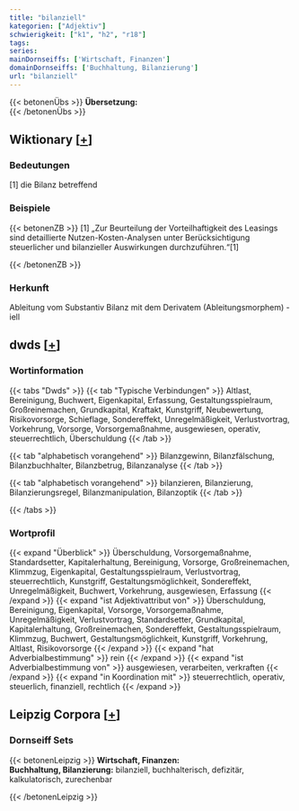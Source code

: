 ```yaml
---
title: "bilanziell"
kategorien: ["Adjektiv"]
schwierigkeit: ["k1", "h2", "r18"]
tags:
series:
mainDornseiffs: ['Wirtschaft, Finanzen']
domainDornseiffs: ['Buchhaltung, Bilanzierung']
url: "bilanziell"
---
```


{{< betonenÜbs >}}
**Übersetzung:**  
{{< /betonenÜbs >}}

## Wiktionary [[+](https://de.wiktionary.org/wiki/bilanziell)]

### Bedeutungen
[1] die Bilanz betreffend  

### Beispiele
{{< betonenZB >}}
[1] „Zur Beurteilung der Vorteilhaftigkeit des Leasings sind detaillierte Nutzen-Kosten-Analysen unter Berücksichtigung steuerlicher und bilanzieller Auswirkungen durchzuführen.“[1]  

{{< /betonenZB >}}
### Herkunft
Ableitung vom Substantiv Bilanz mit dem Derivatem (Ableitungsmorphem) -iell  



## dwds [[+](https://www.dwds.de/wb/bilanziell)]

### Wortinformation
{{< tabs "Dwds" >}}
{{< tab "Typische Verbindungen" >}}
Altlast, Bereinigung, Buchwert, Eigenkapital, Erfassung, Gestaltungsspielraum, Großreinemachen, Grundkapital, Kraftakt, Kunstgriff, Neubewertung, Risikovorsorge, Schieflage, Sondereffekt, Unregelmäßigkeit, Verlustvortrag, Vorkehrung, Vorsorge, Vorsorgemaßnahme, ausgewiesen, operativ, steuerrechtlich, Überschuldung
{{< /tab >}}

{{< tab "alphabetisch vorangehend" >}}
Bilanzgewinn, Bilanzfälschung, Bilanzbuchhalter, Bilanzbetrug, Bilanzanalyse
{{< /tab >}}

{{< tab "alphabetisch vorangehend" >}}
bilanzieren, Bilanzierung, Bilanzierungsregel, Bilanzmanipulation, Bilanzoptik
{{< /tab >}}

{{< /tabs >}}

### Wortprofil
{{< expand "Überblick" >}} Überschuldung, Vorsorgemaßnahme, Standardsetter, Kapitalerhaltung, Bereinigung, Vorsorge, Großreinemachen, Klimmzug, Eigenkapital, Gestaltungsspielraum, Verlustvortrag, steuerrechtlich, Kunstgriff, Gestaltungsmöglichkeit, Sondereffekt, Unregelmäßigkeit, Buchwert, Vorkehrung, ausgewiesen, Erfassung {{< /expand >}}
{{< expand "ist Adjektivattribut von" >}} Überschuldung, Bereinigung, Eigenkapital, Vorsorge, Vorsorgemaßnahme, Unregelmäßigkeit, Verlustvortrag, Standardsetter, Grundkapital, Kapitalerhaltung, Großreinemachen, Sondereffekt, Gestaltungsspielraum, Klimmzug, Buchwert, Gestaltungsmöglichkeit, Kunstgriff, Vorkehrung, Altlast, Risikovorsorge {{< /expand >}}
{{< expand "hat Adverbialbestimmung" >}} rein {{< /expand >}}
{{< expand "ist Adverbialbestimmung von" >}} ausgewiesen, verarbeiten, verkraften {{< /expand >}}
{{< expand "in Koordination mit" >}} steuerrechtlich, operativ, steuerlich, finanziell, rechtlich {{< /expand >}}

## Leipzig Corpora [[+](https://corpora.uni-leipzig.de/en/res?word=bilanziell&corpusId=deu_newscrawl-public_2018)]

### Dornseiff Sets
{{< betonenLeipzig >}}
**Wirtschaft, Finanzen:**  
**Buchhaltung, Bilanzierung:** bilanziell, buchhalterisch, defizitär, kalkulatorisch, zurechenbar  

{{< /betonenLeipzig >}}
